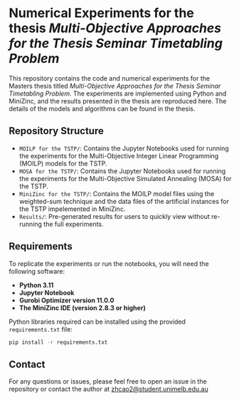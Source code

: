 # Numerical Experiments for the thesis *Multi-Objective Approaches for the Thesis Seminar Timetabling Problem*

This repository contains the code and numerical experiments for the Masters thesis titled *Multi-Objective Approaches for the Thesis Seminar Timetabling Problem*. The experiments are implemented using Python and MiniZinc, and the results presented in the thesis are reproduced here. The details of the models and algorithms can be found in the thesis.

## Repository Structure

- `MOILP for the TSTP/`: Contains the Jupyter Notebooks used for running the experiments for the Multi-Objective Integer Linear Programming (MOILP) models for the TSTP.
- `MOSA for the TSTP/`: Contains the Jupyter Notebooks used for running the experiments for the Multi-Objective Simulated Annealing (MOSA) for the TSTP.
- `MiniZinc for the TSTP/`: Contains the MOILP model files using the weighted-sum technique and the data files of the artificial instances for the TSTP impelemented in MiniZinc.
- `Results/`: Pre-generated results for users to quickly view without re-running the full experiments.

## Requirements

To replicate the experiments or run the notebooks, you will need the following software:

- **Python 3.11**
- **Jupyter Notebook**
- **Gurobi Optimizer version 11.0.0**
- **The MiniZinc IDE (version 2.8.3 or higher)**

Python libraries required can be installed using the provided `requirements.txt` file:

```bash
pip install -r requirements.txt
```

## Contact
For any questions or issues, please feel free to open an issue in the repository or contact the author at zhcao2@student.unimelb.edu.au

